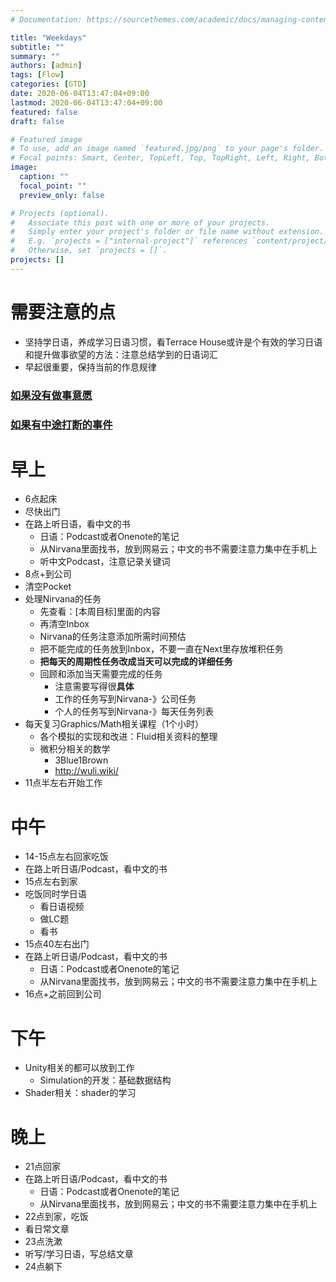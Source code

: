 ```yaml
---
# Documentation: https://sourcethemes.com/academic/docs/managing-content/

title: "Weekdays"
subtitle: ""
summary: ""
authors: [admin]
tags: [Flow]
categories: [GTD]
date: 2020-06-04T13:47:04+09:00
lastmod: 2020-06-04T13:47:04+09:00
featured: false
draft: false

# Featured image
# To use, add an image named `featured.jpg/png` to your page's folder.
# Focal points: Smart, Center, TopLeft, Top, TopRight, Left, Right, BottomLeft, Bottom, BottomRight.
image:
  caption: ""
  focal_point: ""
  preview_only: false

# Projects (optional).
#   Associate this post with one or more of your projects.
#   Simply enter your project's folder or file name without extension.
#   E.g. `projects = ["internal-project"]` references `content/project/deep-learning/index.md`.
#   Otherwise, set `projects = []`.
projects: []
---
```


# 需要注意的点

- 坚持学日语，养成学习日语习惯，看Terrace House或许是个有效的学习日语和提升做事欲望的方法：注意总结学到的日语词汇
- 早起很重要，保持当前的作息规律

### [如果没有做事意愿](../none-todo)

### [如果有中途打断的事件](../interruption)

# 早上

- 6点起床
- 尽快出门
- 在路上听日语，看中文的书
  - 日语：Podcast或者Onenote的笔记
  - 从Nirvana里面找书，放到网易云；中文的书不需要注意力集中在手机上
  - 听中文Podcast，注意记录关键词
- 8点+到公司
- 清空Pocket
- 处理Nirvana的任务
  - 先查看：[本周目标]里面的内容
  - 再清空Inbox
  - Nirvana的任务注意添加所需时间预估
  - 把不能完成的任务放到Inbox，不要一直在Next里存放堆积任务
  - **把每天的周期性任务改成当天可以完成的详细任务**
  - 回顾和添加当天需要完成的任务
    - 注意需要写得很**具体**
    - 工作的任务写到Nirvana-》公司任务
    - 个人的任务写到Nirvana-》每天任务列表
- 每天复习Graphics/Math相关课程（1个小时）
  - 各个模拟的实现和改进：Fluid相关资料的整理
  - 微积分相关的数学
    - 3Blue1Brown
    - http://wuli.wiki/
- 11点半左右开始工作

# 中午

- 14-15点左右回家吃饭
- 在路上听日语/Podcast，看中文的书
- 15点左右到家
- 吃饭同时学日语
  - 看日语视频
  - 做LC题
  - 看书
- 15点40左右出门
- 在路上听日语/Podcast，看中文的书
  - 日语：Podcast或者Onenote的笔记
  - 从Nirvana里面找书，放到网易云；中文的书不需要注意力集中在手机上
- 16点+之前回到公司

# 下午

- Unity相关的都可以放到工作
  - Simulation的开发：基础数据结构
- Shader相关：shader的学习

# 晚上

- 21点回家
- 在路上听日语/Podcast，看中文的书
  - 日语：Podcast或者Onenote的笔记
  - 从Nirvana里面找书，放到网易云；中文的书不需要注意力集中在手机上
- 22点到家，吃饭
- 看日常文章
- 23点洗漱
- 听写/学习日语，写总结文章
- 24点躺下